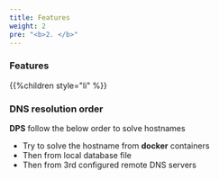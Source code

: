 ```yaml
---
title: Features
weight: 2
pre: "<b>2. </b>"
---
```

### Features

{{%children style="li"  %}}

### DNS resolution order
**DPS** follow the below order to solve hostnames

* Try to solve the hostname from **docker** containers
* Then from local database file
* Then from 3rd configured remote DNS servers

